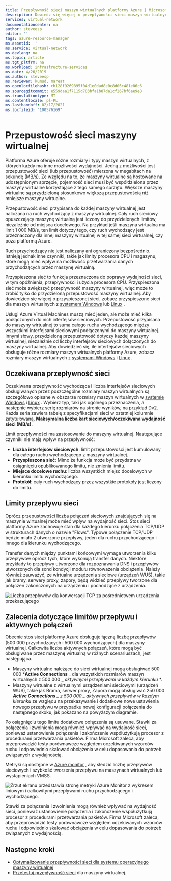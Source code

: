 ```yaml
---
title: Przepływność sieci maszyn wirtualnych platformy Azure | Microsoft Docs
description: Dowiedz się więcej o przepływności sieci maszyn wirtualnych platformy Azure, w tym o tym, jak przepustowość jest przypisana do maszyny wirtualnej.
services: virtual-network
documentationcenter: na
author: steveesp
editor: ''
tags: azure-resource-manager
ms.assetid: ''
ms.service: virtual-network
ms.devlang: na
ms.topic: article
ms.tgt_pltfrm: na
ms.workload: infrastructure-services
ms.date: 4/26/2019
ms.author: steveesp
ms.reviewer: kumud, mareat
ms.openlocfilehash: cb128f9269895f04d1e0dad8e0c8d06c481e86c6
ms.sourcegitcommit: e559daa1f7115d703bfa1b87da1cf267bf6ae9e8
ms.translationtype: MT
ms.contentlocale: pl-PL
ms.lasthandoff: 02/17/2021
ms.locfileid: "100576169"
---
```

# <a name="virtual-machine-network-bandwidth"></a>Przepustowość sieci maszyny wirtualnej

Platforma Azure oferuje różne rozmiary i typy maszyn wirtualnych, z których każdy ma inne możliwości wydajności. Jedną z możliwości jest przepustowość sieci (lub przepustowość) mierzona w megabitach na sekundę (MB/s). Ze względu na to, że maszyny wirtualne są hostowane na udostępnionym sprzęcie, pojemność sieci musi być współdzielona przez maszyny wirtualne korzystające z tego samego sprzętu. Większe maszyny wirtualne są przydzieloną stosunkowo większą przepustowością niż mniejsze maszyny wirtualne.
 
Przepustowość sieci przypisana do każdej maszyny wirtualnej jest naliczana na ruch wychodzący z maszyny wirtualnej. Cały ruch sieciowy opuszczający maszynę wirtualną jest liczony do przydzielonych limitów, niezależnie od miejsca docelowego. Na przykład jeśli maszyna wirtualna ma limit 1 000 MB/s, ten limit dotyczy tego, czy ruch wychodzący jest przeznaczony dla innej maszyny wirtualnej w tej samej sieci wirtualnej, czy poza platformą Azure.
 
Ruch przychodzący nie jest naliczany ani ograniczony bezpośrednio. Istnieją jednak inne czynniki, takie jak limity procesora CPU i magazynu, które mogą mieć wpływ na możliwość przetwarzania danych przychodzących przez maszynę wirtualną.

Przyspieszona sieć to funkcja przeznaczona do poprawy wydajności sieci, w tym opóźnienia, przepływności i użycia procesora CPU. Przyspieszona sieć może zwiększyć przepływność maszyny wirtualnej, więc może to zrobić tylko do przydzieloną przepustowość maszyny wirtualnej. Aby dowiedzieć się więcej o przyspieszonej sieci, zobacz przyspieszone sieci dla maszyn wirtualnych z [systemem Windows](create-vm-accelerated-networking-powershell.md) lub [Linux](create-vm-accelerated-networking-cli.md) .
 
Usługi Azure Virtual Machines muszą mieć jeden, ale może mieć kilka podłączonych do nich interfejsów sieciowych. Przepustowość przypisana do maszyny wirtualnej to suma całego ruchu wychodzącego między wszystkimi interfejsami sieciowymi podłączonymi do maszyny wirtualnej. Innymi słowy, przydzieloną przepustowość dotyczy każdej maszyny wirtualnej, niezależnie od liczby interfejsów sieciowych dołączonych do maszyny wirtualnej. Aby dowiedzieć się, ile interfejsów sieciowych obsługuje różne rozmiary maszyn wirtualnych platformy Azure, zobacz rozmiary maszyn wirtualnych z [systemami Windows](../virtual-machines/sizes.md?toc=%2fazure%2fvirtual-network%2ftoc.json) i [Linux](../virtual-machines/sizes.md?toc=%2fazure%2fvirtual-network%2ftoc.json) . 

## <a name="expected-network-throughput"></a>Oczekiwana przepływność sieci

Oczekiwana przepływność wychodząca i liczba interfejsów sieciowych obsługiwanych przez poszczególne rozmiary maszyn wirtualnych są szczegółowo opisane w obszarze rozmiary maszyn wirtualnych w [systemie Windows](../virtual-machines/sizes.md?toc=%2fazure%2fvirtual-network%2ftoc.json) i [Linux](../virtual-machines/sizes.md?toc=%2fazure%2fvirtual-network%2ftoc.json) . Wybierz typ, taki jak ogólnego przeznaczenia, a następnie wybierz serię rozmiarów na stronie wyników, na przykład Dv2. Każda seria zawiera tabelę z specyfikacjami sieci w ostatniej kolumnie zatytułowaną, **Maksymalna liczba kart sieciowych/oczekiwana wydajność sieci (MB/s)**. 

Limit przepływności ma zastosowanie do maszyny wirtualnej. Następujące czynniki nie mają wpływ na przepływność:
- **Liczba interfejsów sieciowych**: limit przepustowości jest kumulowany dla całego ruchu wychodzącego z maszyny wirtualnej.
- **Przyspieszona sieć**: Mimo że funkcja może być przydatna w osiągnięciu opublikowanego limitu, nie zmienia limitu.
- **Miejsce docelowe ruchu**: liczba wszystkich miejsc docelowych w kierunku limitu wychodzącego.
- **Protokół**: cały ruch wychodzący przez wszystkie protokoły jest liczony do limitu.

## <a name="network-flow-limits"></a>Limity przepływu sieci

Oprócz przepustowości liczba połączeń sieciowych znajdujących się na maszynie wirtualnej może mieć wpływ na wydajność sieci. Stos sieci platformy Azure zachowuje stan dla każdego kierunku połączenia TCP/UDP w strukturach danych o nazwie "Flows". Typowe połączenie TCP/UDP będzie miało 2 utworzone przepływy, jeden dla ruchu przychodzącego i innego dla kierunku wychodzącego. 

Transfer danych między punktami końcowymi wymaga utworzenia kilku przepływów oprócz tych, które wykonują transfer danych. Niektóre przykłady to przepływy utworzone dla rozpoznawania DNS i przepływów utworzonych dla sond kondycji modułu równoważenia obciążenia. Należy również zauważyć, że wirtualne urządzenia sieciowe (urządzeń WUS), takie jak bramy, serwery proxy, zapory, będą widzieć przepływy tworzone dla połączeń zakończonych na urządzeniu i pochodzące z urządzenia. 

![Liczba przepływów dla konwersacji TCP za pośrednictwem urządzenia przekazującego](media/virtual-machine-network-throughput/flow-count-through-network-virtual-appliance.png)

## <a name="flow-limits-and-active-connections-recommendations"></a>Zalecenia dotyczące limitów przepływu i aktywnych połączeń

Obecnie stos sieci platformy Azure obsługuje łączną liczbę przepływów (500 000 przychodzących i 500 000 wychodzących) dla maszyny wirtualnej. Całkowita liczba aktywnych połączeń, które mogą być obsługiwane przez maszynę wirtualną w różnych scenariuszach, jest następująca.
- Maszyny wirtualne należące do sieci wirtualnej mogą obsługiwać 500 000 ***Active Connections** _ dla wszystkich rozmiarów maszyn wirtualnych z 500 000 _ *_aktywnymi przepływami w każdym kierunku_* *.  
- Maszyny wirtualne z wirtualnymi urządzeniami sieciowymi (urządzeń WUS), takie jak Brama, serwer proxy, Zapora mogą obsługiwać 250 000 ***Active Connections** _ z 500 000 _ *_aktywnych przepływów w każdym kierunku_** ze względu na przekazywanie i dodatkowe nowe ustawienia nowego przepływu w przypadku nowej konfiguracji połączenia do następnego skoku, jak pokazano na powyższym diagramie. 

Po osiągnięciu tego limitu dodatkowe połączenia są usuwane. Stawki za połączenia i zwolnienia mogą również wpływać na wydajność sieci, ponieważ ustanowienie połączenia i zakończenie współużytkują procesor z procedurami przetwarzania pakietów. Firma Microsoft zaleca, aby przeprowadzić testy porównawcze względem oczekiwanych wzorców ruchu i odpowiednio skalować obciążenia w celu dopasowania do potrzeb związanych z wydajnością.

Metryki są dostępne w [Azure monitor](../azure-monitor/essentials/metrics-supported.md#microsoftcomputevirtualmachines) , aby śledzić liczbę przepływów sieciowych i szybkość tworzenia przepływu na maszynach wirtualnych lub wystąpieniach VMSS.

![Zrzut ekranu przedstawia stronę metryki Azure Monitor z wykresem liniowym i całkowitymi przepływami ruchu przychodzącego i wychodzącego.](media/virtual-machine-network-throughput/azure-monitor-flow-metrics.png)

Stawki za połączenia i zwolnienia mogą również wpływać na wydajność sieci, ponieważ ustanowienie połączenia i zakończenie współużytkują procesor z procedurami przetwarzania pakietów. Firma Microsoft zaleca, aby przeprowadzić testy porównawcze względem oczekiwanych wzorców ruchu i odpowiednio skalować obciążenia w celu dopasowania do potrzeb związanych z wydajnością. 

## <a name="next-steps"></a>Następne kroki

- [Optymalizowanie przepływności sieci dla systemu operacyjnego maszyny wirtualnej](virtual-network-optimize-network-bandwidth.md)
- [Przetestuj przepływność sieci](virtual-network-bandwidth-testing.md) dla maszyny wirtualnej.